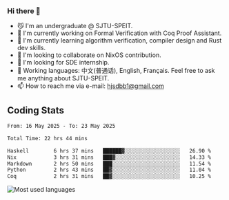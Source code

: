 ### Hi there 👋

<!--
**definfo/definfo** is a ✨ _special_ ✨ repository because its `README.md` (this file) appears on your GitHub profile.

Here are some ideas to get you started:

- 🔭 I’m currently working on ...
- 🌱 I’m currently learning ...
- 👯 I’m looking to collaborate on ...
- 🤔 I’m looking for help with ...
- 💬 Ask me about ...
- 📫 How to reach me: ...
- 😄 Pronouns: ...
- ⚡ Fun fact: ...
-->

- 😼 I'm an undergraduate @ SJTU-SPEIT.
- 🔭 I'm currently working on Formal Verification with Coq Proof Assistant.
- 🌱 I'm currently learning algorithm verification, compiler design and Rust dev skills.
- 👯 I'm looking to collaborate on NixOS contribution.
- 🤔 I'm looking for SDE internship.
- 💬 Working languages: 中文(普通话), English, Français. Feel free to ask me anything about SJTU-SPEIT.
- 📫 How to reach me via e-mail: hjsdbb1@gmail.com

## Coding Stats

<!--START_SECTION:waka-->

```txt
From: 16 May 2025 - To: 23 May 2025

Total Time: 22 hrs 44 mins

Haskell        6 hrs 37 mins   ██████▓░░░░░░░░░░░░░░░░░░   26.90 %
Nix            3 hrs 31 mins   ███▓░░░░░░░░░░░░░░░░░░░░░   14.33 %
Markdown       2 hrs 50 mins   ███░░░░░░░░░░░░░░░░░░░░░░   11.54 %
Python         2 hrs 43 mins   ██▓░░░░░░░░░░░░░░░░░░░░░░   11.04 %
Coq            2 hrs 31 mins   ██▓░░░░░░░░░░░░░░░░░░░░░░   10.25 %
```

<!--END_SECTION:waka-->

![Most used languages](https://github-readme-stats.vercel.app/api/top-langs/?username=definfo&layout=donut&theme=dracula&exclude_repo=xv6-labs-2023)

